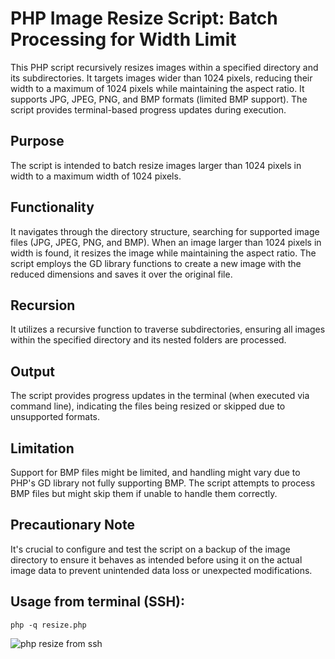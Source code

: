 # PHP Image Resize Script: Batch Processing for Width Limit
This PHP script recursively resizes images within a specified directory and its subdirectories. It targets images wider than 1024 pixels, reducing their width to a maximum of 1024 pixels while maintaining the aspect ratio. It supports JPG, JPEG, PNG, and BMP formats (limited BMP support). The script provides terminal-based progress updates during execution.

## Purpose
The script is intended to batch resize images larger than 1024 pixels in width to a maximum width of 1024 pixels.
## Functionality
It navigates through the directory structure, searching for supported image files (JPG, JPEG, PNG, and BMP).
When an image larger than 1024 pixels in width is found, it resizes the image while maintaining the aspect ratio.
The script employs the GD library functions to create a new image with the reduced dimensions and saves it over the original file.
## Recursion
It utilizes a recursive function to traverse subdirectories, ensuring all images within the specified directory and its nested folders are processed.
## Output
The script provides progress updates in the terminal (when executed via command line), indicating the files being resized or skipped due to unsupported formats.
## Limitation
Support for BMP files might be limited, and handling might vary due to PHP's GD library not fully supporting BMP. The script attempts to process BMP files but might skip them if unable to handle them correctly.
## Precautionary Note
It's crucial to configure and test the script on a backup of the image directory to ensure it behaves as intended before using it on the actual image data to prevent unintended data loss or unexpected modifications.


## Usage from terminal (SSH):
```
php -q resize.php
```
![php resize from ssh](https://user-images.githubusercontent.com/55418990/284657423-57f4d954-c893-4074-9f88-0d7740c19cea.jpg)
